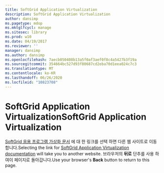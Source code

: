 ```yaml
---
title: SoftGrid Application Virtualization
description: SoftGrid Application Virtualization
author: dansimp
ms.pagetype: mdop
ms.mktglfcycl: manage
ms.sitesec: library
ms.prod: w10
ms.date: 04/19/2017
ms.reviewer: ''
manager: dansimp
ms.author: dansimp
ms.openlocfilehash: 7aecb050408b13a5f0af3aef0f8c4a5427b3f19a
ms.sourcegitcommit: 354664bc527d93f80687cd2eba70d1eea024c7c3
ms.translationtype: MT
ms.contentlocale: ko-KR
ms.lasthandoff: 06/26/2020
ms.locfileid: "10823708"
---
```

# <span data-ttu-id="dd82a-103">SoftGrid Application Virtualization</span><span class="sxs-lookup"><span data-stu-id="dd82a-103">SoftGrid Application Virtualization</span></span>

<span data-ttu-id="dd82a-104">[SoftGrid 응용 프로그램 가상화 문서](https://technet.microsoft.com/library/bb906040.aspx) 에 대 한 링크를 선택 하면 다른 웹 사이트로 이동 합니다.</span><span class="sxs-lookup"><span data-stu-id="dd82a-104">Selecting the link for [SoftGrid Application Virtualization documentation](https://technet.microsoft.com/library/bb906040.aspx) will take you to another website.</span></span> <span data-ttu-id="dd82a-105">브라우저의 **뒤로** 단추를 사용 하 여이 페이지로 돌아갑니다.</span><span class="sxs-lookup"><span data-stu-id="dd82a-105">Use your browser's **Back** button to return to this page.</span></span>   
